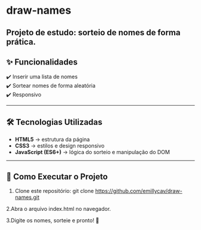 # draw-names
Projeto de estudo: sorteio de nomes de forma prática.
---

## ✨ Funcionalidades
✔️ Inserir uma lista de nomes  
✔️ Sortear nomes de forma aleatória  
✔️ Responsivo 

---
## 🛠️ Tecnologias Utilizadas
- **HTML5** → estrutura da página  
- **CSS3** → estilos e design responsivo  
- **JavaScript (ES6+)** → lógica do sorteio e manipulação do DOM

---

## 🚀 Como Executar o Projeto
1. Clone este repositório:
git clone https://github.com/emillycav/draw-names.git

2.Abra o arquivo index.html no navegador.

3.Digite os nomes, sorteie e pronto! 🎉
